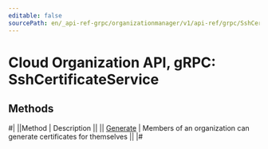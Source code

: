 ```yaml
---
editable: false
sourcePath: en/_api-ref-grpc/organizationmanager/v1/api-ref/grpc/SshCertificate/index.md
---
```


# Cloud Organization API, gRPC: SshCertificateService

## Methods

#|
||Method | Description ||
|| [Generate](generate.md) | Members of an organization can generate certificates for themselves ||
|#